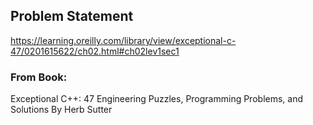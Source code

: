 
## Problem Statement 
https://learning.oreilly.com/library/view/exceptional-c-47/0201615622/ch02.html#ch02lev1sec1

### From Book:
Exceptional C++: 47 Engineering Puzzles, Programming Problems, and Solutions
By Herb Sutter
